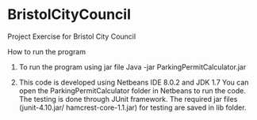 # BristolCityCouncil
Project Exercise for Bristol City Council 

How to run the program
1. To run the program using jar file
Java -jar ParkingPermitCalculator.jar

2. This code is developed using Netbeans IDE 8.0.2 and JDK 1.7
You can open the ParkingPermitCalculator folder in Netbeans to run the code. The testing is done through JUnit framework. The required jar files (junit-4.10.jar/ hamcrest-core-1.1.jar) for testing are saved in lib folder.
